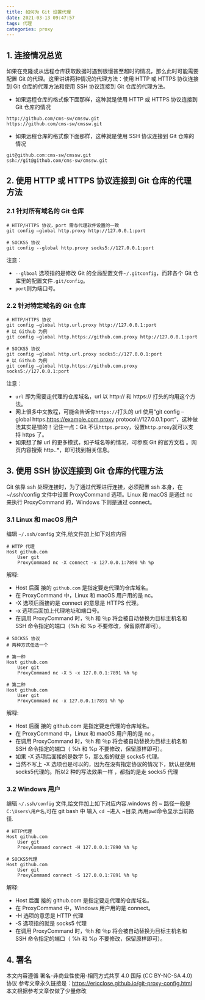 ```yaml
---
title: 如何为 Git 设置代理
date: 2021-03-13 09:47:57
tags: 代理
categories: proxy
---
```


## 1. 连接情况总览

如果在克隆或从远程仓库获取数据时遇到很慢甚至超时的情况，那么此时可能需要配置 Git 的代理。这里讲讲两种情况的代理方法：使用 HTTP 或 HTTPS 协议连接到 Git 仓库的代理方法和使用 SSH 协议连接到 Git 仓库的代理方法。
<!--more-->
- 如果远程仓库的格式像下面那样，这种就是使用 HTTP 或 HTTPS 协议连接到 Git 仓库的情况
```
http://github.com/cms-sw/cmssw.git
https://github.com/cms-sw/cmssw.git
```

- 如果远程仓库的格式像下面那样，这种就是使用 SSH 协议连接到 Git 仓库的情况
```
git@github.com:cms-sw/cmssw.git
ssh://git@github.com/cms-sw/cmssw.git
```

## 2. 使用 HTTP 或 HTTPS 协议连接到 Git 仓库的代理方法
### 2.1 针对所有域名的 Git 仓库
```
# HTTP/HTTPS 协议，port 需与代理软件设置的一致
git config –global http.proxy http://127.0.0.1:port

# SOCKS5 协议
git config --global http.proxy socks5://127.0.0.1:port
```
注意：
- `--glboal` 选项指的是修改 Git 的全局配置文件`~/.gitconfig`，而非各个 Git 仓库里的配置文件`.git/config`。
- `port`则为端口号。

### 2.2 针对特定域名的 Git 仓库
```
# HTTP/HTTPS 协议
git config –global http.url.proxy http://127.0.0.1:port
# 以 Github 为例
git config –global http.https://github.com.proxy http://127.0.0.1:port

# SOCKS5 协议
git config –global http.url.proxy socks5://127.0.0.1:port
# 以 Github 为例
git config –global http.https://github.com.proxy socks5://127.0.0.1:port
```
注意：
- `url` 即为需要走代理的仓库域名，url 以 http:// 和 https:// 打头的均用这个方法。
- 网上很多中文教程，可能会告诉你`https://`打头的 url 使用“git config –global https.https://example.com.proxy protocol://127.0.0.1:port”，这种做法其实是错的！记住一点：Git 不认`https.proxy`，设置`http.proxy`就可以支持 https 了。
- 如果想了解 url 的更多模式，如子域名等的情况，可参照 Git 的官方文档 。网页内容搜索 http.<url>.*，即可找到相关信息。

## 3. 使用 SSH 协议连接到 Git 仓库的代理方法
Git 依靠 ssh 处理连接时，为了通过代理进行连接，必须配置 ssh 本身，在 ~/.ssh/config 文件中设置 ProxyCommand 选项。Linux 和 macOS 是通过 nc 来执行 ProxyCommand 的，Windows 下则是通过 connect。

### 3.1 Linux 和 macOS 用户
编辑 `~/.ssh/config` 文件,给文件加上如下对应内容
```
# HTTP 代理
Host github.com
    User git
    ProxyCommand nc -X connect -x 127.0.0.1:7890 %h %p
```
解释:
- Host 后面 接的 `github.com` 是指定要走代理的仓库域名。
- 在 ProxyCommand 中，Linux 和 macOS 用户用的是 nc。
- -X 选项后面接的是 connect 的意思是 HTTPS 代理。
- -x 选项后面加上代理地址和端口号。
- 在调用 ProxyCommand 时，％h 和 ％p 将会被自动替换为目标主机名和 SSH 命令指定的端口（%h 和 %p 不要修改，保留原样即可）。

```
# SOCKS5 协议
# 两种方式任选一个

# 第一种
Host github.com
    User git
    ProxyCommand nc -X 5 -x 127.0.0.1:7891 %h %p
    
# 第二种
Host github.com
    User git
    ProxyCommand nc -x 127.0.0.1:7891 %h %p
```
解释:
- Host 后面 接的 github.com 是指定要走代理的仓库域名。
- 在 ProxyCommand 中，Linux 和 macOS 用户用的是 nc 。
- 在调用 ProxyCommand 时，％h 和 ％p 将会被自动替换为目标主机名和 SSH 命令指定的端口（ %h 和 %p 不要修改，保留原样即可）。
- 如果 -X 选项后面接的是数字 5，那么指的就是 socks5 代理。
- 当然不写上 -X 选项也是可以的，因为在没有指定协议的情况下，默认是使用socks5代理的。所以2 种的写法效果一样 ，都指的是走 socks5 代理

###  3.2 Windows 用户
编辑 `~/.ssh/config` 文件,给文件加上如下对应内容.windows 的 ~ 路径一般是`C:\Users\用户名`,可在 git bash 中 输入 `cd ~`进入 ~目录,再用`pwd`命令显示当前路径.
```
# HTTP代理
Host github.com
    User git
    ProxyCommand connect -H 127.0.0.1:7890 %h %p
    
# SOCKS5代理
Host github.com
    User git
    ProxyCommand connect -S 127.0.0.1:7891 %h %p
```
解释:
- Host 后面 接的 github.com 是指定要走代理的仓库域名。
- 在 ProxyCommand 中，Windows 用户用的是 connect。
- -H 选项的意思是 HTTP 代理
- -S 选项指的就是 socks5 代理
- 在调用 ProxyCommand 时，％h 和 ％p 将会被自动替换为目标主机名和 SSH 命令指定的端口（ %h 和 %p 不要修改，保留原样即可）。

## 4. 署名
本文内容遵循 署名-非商业性使用-相同方式共享 4.0 国际 (CC BY-NC-SA 4.0) 协议
参考文章永久链接是：https://ericclose.github.io/git-proxy-config.html
本文根据参考文章仅做了少量修改